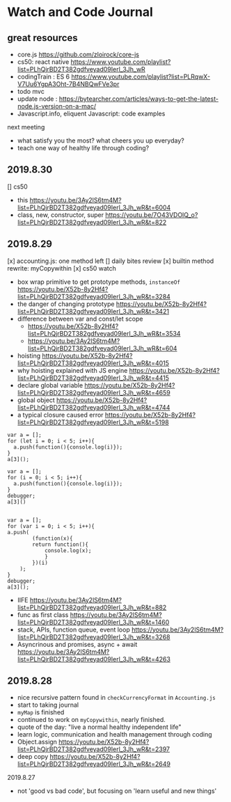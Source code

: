 # Watch and Code Journal

## great resources 
- core.js https://github.com/zloirock/core-js
- cs50: react native https://www.youtube.com/playlist?list=PLhQjrBD2T382gdfveyad09Ierl_3Jh_wR
- codingTrain : ES 6 https://www.youtube.com/playlist?list=PLRqwX-V7Uu6YgpA3Oht-7B4NBQwFVe3pr
- todo mvc
- update node : https://bytearcher.com/articles/ways-to-get-the-latest-node.js-version-on-a-mac/
- Javascript.info, eliquent Javascript: code examples

next meeting
- what satisfy you the most? what cheers you up everyday?
- teach one way of healthy life through coding?

## 2019.8.30
[] cs50 
- this https://youtu.be/3Ay2lS6tm4M?list=PLhQjrBD2T382gdfveyad09Ierl_3Jh_wR&t=6004
- class, new, constructor, super https://youtu.be/7O43VDOlQ_o?list=PLhQjrBD2T382gdfveyad09Ierl_3Jh_wR&t=822

## 2019.8.29
[x] accounting.js: one method left
[] daily bites review
[x] builtin method rewrite: myCopywithin
[x] cs50 watch
- box wrap primitive to get prototype methods, `instanceOf` https://youtu.be/X52b-8y2Hf4?list=PLhQjrBD2T382gdfveyad09Ierl_3Jh_wR&t=3284
- the danger of changing prototype https://youtu.be/X52b-8y2Hf4?list=PLhQjrBD2T382gdfveyad09Ierl_3Jh_wR&t=3421
- difference between var and const/let scope 
    - https://youtu.be/X52b-8y2Hf4?list=PLhQjrBD2T382gdfveyad09Ierl_3Jh_wR&t=3534
    - https://youtu.be/3Ay2lS6tm4M?list=PLhQjrBD2T382gdfveyad09Ierl_3Jh_wR&t=604
- hoisting https://youtu.be/X52b-8y2Hf4?list=PLhQjrBD2T382gdfveyad09Ierl_3Jh_wR&t=4015
- why hoisting explained with JS engine https://youtu.be/X52b-8y2Hf4?list=PLhQjrBD2T382gdfveyad09Ierl_3Jh_wR&t=4415
- declare global variable https://youtu.be/X52b-8y2Hf4?list=PLhQjrBD2T382gdfveyad09Ierl_3Jh_wR&t=4659
- global object https://youtu.be/X52b-8y2Hf4?list=PLhQjrBD2T382gdfveyad09Ierl_3Jh_wR&t=4744
- a typical closure caused error https://youtu.be/X52b-8y2Hf4?list=PLhQjrBD2T382gdfveyad09Ierl_3Jh_wR&t=5198
```
var a = [];
for (let i = 0; i < 5; i++){
  a.push(function(){console.log(i)});
}
a[3]();

var a = [];
for (i = 0; i < 5; i++){
  a.push(function(){console.log(i)});
}
debugger;
a[3]()


var a = [];
for (var i = 0; i < 5; i++){
a.push(
        (function(x){
        return function(){
            console.log(x);
            }
        })(i)
    );
}
debugger;
a[3]();
```
- IIFE https://youtu.be/3Ay2lS6tm4M?list=PLhQjrBD2T382gdfveyad09Ierl_3Jh_wR&t=882
- func as first class https://youtu.be/3Ay2lS6tm4M?list=PLhQjrBD2T382gdfveyad09Ierl_3Jh_wR&t=1460
- stack, APIs, function queue, event loop https://youtu.be/3Ay2lS6tm4M?list=PLhQjrBD2T382gdfveyad09Ierl_3Jh_wR&t=3268
- Asyncrinous and promises, async + await https://youtu.be/3Ay2lS6tm4M?list=PLhQjrBD2T382gdfveyad09Ierl_3Jh_wR&t=4263


## 2019.8.28
- nice recursive pattern found in `checkCurrencyFormat` in `Accounting.js`
- start to taking journal
- `myMap` is finished
- continued to work on `myCopywithin`, nearly finished.
- quote of the day: "live a normal healthy independent life"
- learn logic, communication and health management through coding
- Object.assign https://youtu.be/X52b-8y2Hf4?list=PLhQjrBD2T382gdfveyad09Ierl_3Jh_wR&t=2397
- deep copy https://youtu.be/X52b-8y2Hf4?list=PLhQjrBD2T382gdfveyad09Ierl_3Jh_wR&t=2649

2019.8.27
- not 'good vs bad code', but focusing on 'learn useful and new things'